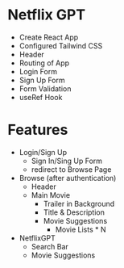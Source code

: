 # Netflix GPT

- Create React App
- Configured Tailwind CSS
- Header
- Routing of App
- Login Form
- Sign Up Form
- Form Validation
- useRef Hook

# Features

- Login/Sign Up
  - Sign In/Sing Up Form
  - redirect to Browse Page
- Browse (after authentication)
  - Header
  - Main Movie
    - Trailer in Background
    - Title & Description
    - Movie Suggestions
      - Movie Lists \* N
- NetflixGPT
  - Search Bar
  - Movie Suggestions
